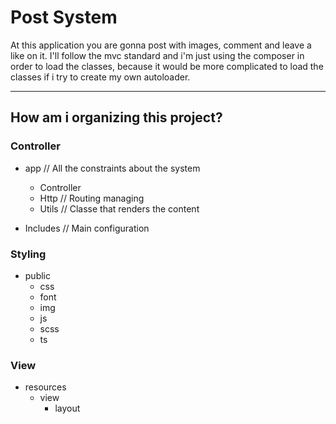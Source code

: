 # Post System 

At this application you are gonna post with images, comment and leave a like on it.
I'll follow the mvc standard and i'm just using the composer in order to load the classes, because it would be more complicated to load the classes if i try to create my own autoloader.

---

## How am i organizing this project?


### Controller

- app // All the constraints about the system
    - Controller 
    - Http // Routing managing
    - Utils // Classe that renders the content

- Includes // Main configuration

### Styling

- public
    - css
    - font
    - img
    - js
    - scss
    - ts

### View

- resources
    - view
        - layout